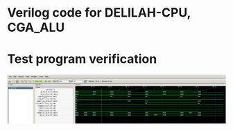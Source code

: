 # Verilog code for DELILAH-CPU, CGA_ALU

# Test program verification

![Screenshot from GTKWave](gtkwave.png)